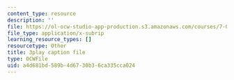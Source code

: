 ```yaml
---
content_type: resource
description: ''
file: https://ol-ocw-studio-app-production.s3.amazonaws.com/courses/7-016-introductory-biology-fall-2018/a4d681bd589b4d6730b36ca335cca024_68KXOYTc1mk.srt
file_type: application/x-subrip
learning_resource_types: []
resourcetype: Other
title: 3play caption file
type: OCWFile
uid: a4d681bd-589b-4d67-30b3-6ca335cca024
---
```

